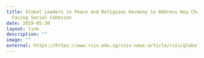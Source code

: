 ```yaml
---
title: Global Leaders in Peace and Religious Harmony to Address Key Challenges
  Facing Social Cohesion
date: 2019-05-30
layout: link
description: ""
image: ""
external: https://https://www.rsis.edu.sg/rsis-news-article/rsis/global-leaders-in-peace-and-religious-harmony-to-address-key-challenges-facing-social-cohesion/#.XP57WIgzaM8
---
```

